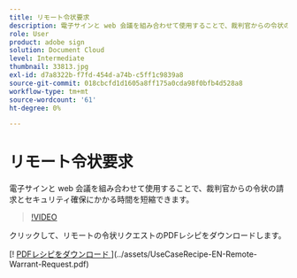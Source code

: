 ```yaml
---
title: リモート令状要求
description: 電子サインと web 会議を組み合わせて使用することで、裁判官からの令状の請求とセキュリティ確保にかかる時間を短縮できます
role: User
product: adobe sign
solution: Document Cloud
level: Intermediate
thumbnail: 33813.jpg
exl-id: d7a8322b-f7fd-454d-a74b-c5ff1c9839a8
source-git-commit: 018cbcfd1d1605a8ff175a0cda98f0bfb4d528a8
workflow-type: tm+mt
source-wordcount: '61'
ht-degree: 0%

---
```


# リモート令状要求

電子サインと web 会議を組み合わせて使用することで、裁判官からの令状の請求とセキュリティ確保にかかる時間を短縮できます。

>[!VIDEO](https://video.tv.adobe.com/v/33813?hidetitle=true)

クリックして、リモートの令状リクエストのPDFレシピをダウンロードします。

[! [PDFレシピをダウンロード ](../assets/acrobat_PDF_96.png)](../assets/UseCaseRecipe-EN-Remote-Warrant-Request.pdf)
